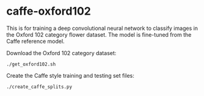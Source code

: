 # caffe-oxford102
This is for training a deep convolutional neural network to classify images in the Oxford 102 category flower dataset. The model is fine-tuned from the Caffe reference model.

Download the Oxford 102 category dataset:

`./get_oxford102.sh`

Create the Caffe style training and testing set files:

`./create_caffe_splits.py`

